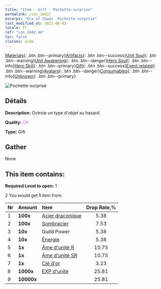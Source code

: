 ```yaml
---
title: "Item - Gift - Pochette-surprise"
permalink: /con_1842/
excerpt: "Era of Chaos  Pochette-surprise"
last_modified_at: 2021-06-03
locale: fr
ref: "con_1842.md"
toc: false
classes: wide
---
```

 [Materials](/ItemsFR/){: .btn .btn--primary}[Artifacts](/ItemsFR/Artifacts/){: .btn .btn--success}[Unit Soul](/ItemsFR/UnitSoul/){: .btn .btn--warning}[Unit Awakening](/ItemsFR/UnitAwakening/){: .btn .btn--danger}[Hero Soul](/ItemsFR/HeroSoul/){: .btn .btn--info}[Hero Skill](/ItemsFR/HeroSkill/){: .btn .btn--primary}[Gift](/ItemsFR/Gift/){: .btn .btn--success}[Event related](/ItemsFR/Events/){: .btn .btn--warning}[Avatars](/ItemsFR/Avatars/){: .btn .btn--danger}[Consumables](/ItemsFR/Consumables/){: .btn .btn--info}[Unknown](/ItemsFR/Unknown/){: .btn .btn--primary}

 ![Pochette-surprise](/images/t/i_907314.png)

## Détails
 **Description:** Octroie un type d'objet au hasard.

 **Quality:** <span style="color: #DA70D6">OK</span>

 **Type:** Gift

## Gather

  None

## This item contains:

 **Required Level to open:** 1

 2 You would get **1** item  from:

  | Nr | Amount |     Item    | Drop Rate,% |
  |:---|:-------|:------------|:---------:|
  | 1 |  **100x** | [Acier draconique](/ItemsFR/con_880/) | 5.38 | 
  | 2 |  **100x** | [Sombracier](/ItemsFR/con_881/) | 7.53 | 
  | 3 |  **10x** | Guild Power | 5.38 | 
  | 4 |  **10x** | [Énergie](/ItemsFR/con_900/) | 5.38 | 
  | 5 |  **1x** | [Âme d'unité R](/ItemsFR/con_533/) | 10.75 | 
  | 6 |  **1x** | [Âme d'unité SR](/ItemsFR/con_534/) | 10.75 | 
  | 7 |  **1x** | [Clé d'or](/ItemsFR/con_783/) | 3.23 | 
  | 8 |  **1000x** | [EXP d'unité](/ItemsFR/con_902/) | 25.81 | 
  | 9 |  **10000x** | <i class="fas fa-coins"/> | 25.81 | 
